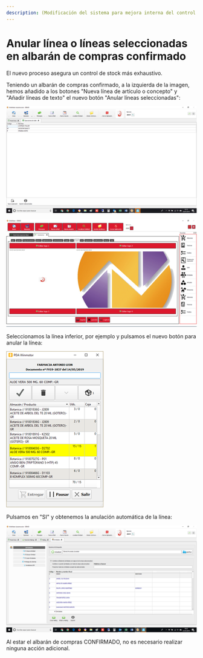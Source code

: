 ```yaml
---
description: (Modificación del sistema para mejora interna del control de stock)
---
```


# Anular línea o líneas seleccionadas en albarán de compras confirmado

El nuevo proceso asegura un control de stock más exhaustivo. 

Teniendo un albarán de compras confirmado, a la izquierda de la imagen, hemos añadido a los botones "Nueva línea de artículo o concepto" y "Añadir líneas de texto" el nuevo botón "Anular líneas seleccionadas":

![Anular l&#xED;neas seleccionadas](../../.gitbook/assets/image%20%28458%29.png)

![](../../.gitbook/assets/image%20%28370%29.png)

Seleccionamos la línea inferior, por ejemplo y pulsamos el nuevo botón para anular la línea:

![](../../.gitbook/assets/image%20%28121%29.png)

Pulsamos en "SI" y obtenemos la anulación automática de la línea:

![](../../.gitbook/assets/image%20%28131%29.png)

Al estar el albarán de compras CONFIRMADO, no es necesario realizar ninguna acción adicional.

